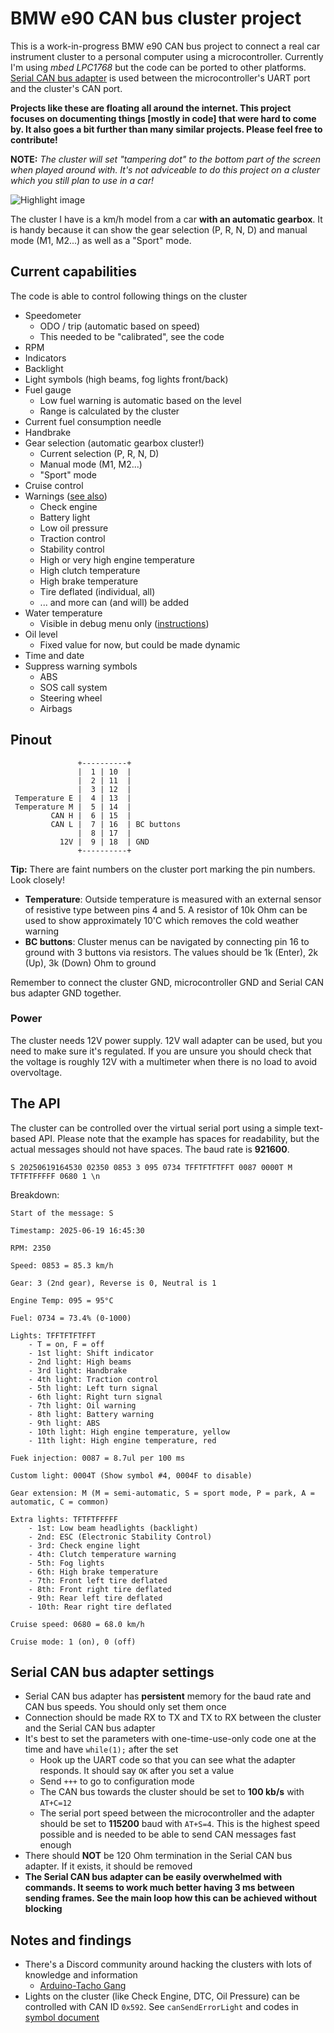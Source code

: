 # BMW e90 CAN bus cluster project

This is a work-in-progress BMW e90 CAN bus project to connect a real car instrument cluster to a personal computer using a microcontroller. Currently I'm using _mbed LPC1768_ but the code can be ported to other platforms. [Serial CAN bus adapter](https://docs.longan-labs.cc/1030001/) is used between the microcontroller's UART port and the cluster's CAN port.

__Projects like these are floating all around the internet. This project focuses on documenting things [mostly in code] that were hard to come by. It also goes a bit further than many similar projects. Please feel free to contribute!__

__NOTE:__ _The cluster will set "tampering dot" to the bottom part of the screen when played around with. It's not adviceable to do this project on a cluster which you still plan to use in a car!_

![Highlight image](./media/highlight.jpg)

The cluster I have is a km/h model from a car __with an automatic gearbox__. It is handy because it can show the gear selection (P, R, N, D) and manual mode (M1, M2...) as well as a "Sport" mode.

## Current capabilities

The code is able to control following things on the cluster

- Speedometer
    - ODO / trip (automatic based on speed)
    - This needed to be "calibrated", see the code
- RPM
- Indicators
- Backlight
- Light symbols (high beams, fog lights front/back)
- Fuel gauge
    - Low fuel warning is automatic based on the level
    - Range is calculated by the cluster
- Current fuel consumption needle
- Handbrake
- Gear selection (automatic gearbox cluster!)
    - Current selection (P, R, N, D)
    - Manual mode (M1, M2...)
    - "Sport" mode
- Cruise control
- Warnings ([see also](#notes-and-findings))
    - Check engine
    - Battery light
    - Low oil pressure
    - Traction control
    - Stability control
    - High or very high engine temperature
    - High clutch temperature
    - High brake temperature
    - Tire deflated (individual, all)
    - ... and more can (and will) be added
- Water temperature
    - Visible in debug menu only ([instructions](https://www.youtube.com/watch?v=7exeRgWtkt4&ab_channel=BossM5))
- Oil level
    - Fixed value for now, but could be made dynamic
- Time and date
- Suppress warning symbols
    - ABS
    - SOS call system
    - Steering wheel
    - Airbags

## Pinout

```
               +----------+
               |  1 | 10  |
               |  2 | 11  |
               |  3 | 12  |
 Temperature E |  4 | 13  |
 Temperature M |  5 | 14  |
         CAN H |  6 | 15  |
         CAN L |  7 | 16  | BC buttons
               |  8 | 17  |
           12V |  9 | 18  | GND
               +----------+
```

__Tip:__ There are faint numbers on the cluster port marking the pin numbers. Look closely!

- __Temperature__: Outside temperature is measured with an external sensor of resistive type between pins 4 and 5. A resistor of 10k Ohm can be used to show approximately 10'C which removes the cold weather warning
- __BC buttons__: Cluster menus can be navigated by connecting pin 16 to ground with 3 buttons via resistors. The values should be 1k (Enter), 2k (Up), 3k (Down) Ohm to ground

Remember to connect the cluster GND, microcontroller GND and Serial CAN bus adapter GND together.

### Power

The cluster needs 12V power supply. 12V wall adapter can be used, but you need to make sure it's regulated. If you are unsure you should check that the voltage is roughly 12V with a multimeter when there is no load to avoid overvoltage.

## The API

The cluster can be controlled over the virtual serial port using a simple text-based API. Please note that the example has spaces for readability, but the actual messages should not have spaces. The baud rate is __921600__.

`S 20250619164530 02350 0853 3 095 0734 TFFTFTFTFFT 0087 0000T M TFTFTFFFFF 0680 1 \n`

Breakdown:

    Start of the message: S

    Timestamp: 2025-06-19 16:45:30

    RPM: 2350

    Speed: 0853 = 85.3 km/h

    Gear: 3 (2nd gear), Reverse is 0, Neutral is 1

    Engine Temp: 095 = 95°C

    Fuel: 0734 = 73.4% (0-1000)

    Lights: TFFTFTFTFFT
        - T = on, F = off
        - 1st light: Shift indicator
        - 2nd light: High beams
        - 3rd light: Handbrake
        - 4th light: Traction control
        - 5th light: Left turn signal
        - 6th light: Right turn signal
        - 7th light: Oil warning
        - 8th light: Battery warning
        - 9th light: ABS
        - 10th light: High engine temperature, yellow
        - 11th light: High engine temperature, red

    Fuek injection: 0087 = 8.7ul per 100 ms

    Custom light: 0004T (Show symbol #4, 0004F to disable)

    Gear extension: M (M = semi-automatic, S = sport mode, P = park, A = automatic, C = common)

    Extra lights: TFTFTFFFFF
        - 1st: Low beam headlights (backlight)
        - 2nd: ESC (Electronic Stability Control)
        - 3rd: Check engine light
        - 4th: Clutch temperature warning
        - 5th: Fog lights
        - 6th: High brake temperature
        - 7th: Front left tire deflated
        - 8th: Front right tire deflated
        - 9th: Rear left tire deflated
        - 10th: Rear right tire deflated

    Cruise speed: 0680 = 68.0 km/h

    Cruise mode: 1 (on), 0 (off)

## Serial CAN bus adapter settings

- Serial CAN bus adapter has **persistent** memory for the baud rate and CAN bus speeds. You should only set them once
- Connection should be made RX to TX and TX to RX between the cluster and the Serial CAN bus adapter
- It's best to set the parameters with one-time-use-only code one at the time and have `while(1);` after the set
    - Hook up the UART code so that you can see what the adapter responds. It should say `OK` after you set a value
    - Send `+++` to go to configuration mode
    - The CAN bus towards the cluster should be set to __100 kb/s__ with `AT+C=12`
    - The serial port speed between the microcontroller and the adapter should be set to __115200__ baud with `AT+S=4`. This is the highest speed possible and is needed to be able to send CAN messages fast enough
- There should __NOT__ be 120 Ohm termination in the Serial CAN bus adapter. If it exists, it should be removed
- __The Serial CAN bus adapter can be easily overwhelmed with commands. It seems to work much better having 3 ms between sending frames. See the main loop how this can be achieved without blocking__

## Notes and findings

- There's a Discord community around hacking the clusters with lots of knowledge and information
    - [Arduino-Tacho Gang](https://discord.gg/UQFsS9D6kq)
- Lights on the cluster (like Check Engine, DTC, Oil Pressure) can be controlled with CAN ID `0x592`. See `canSendErrorLight` and codes in [symbol document](./external/E92%20checkcontrol%20symbols.pdf)
